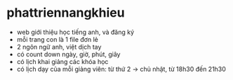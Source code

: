 # phattriennangkhieu
- web giới thiệu học tiếng anh, và đăng ký
- mỗi trang con là 1 file đơn lẻ
- 2 ngôn ngữ anh, việt dịch tay
- có count down ngày, giờ, phút, giây
- có lịch khai giảng các khóa học
- có lịch dạy của mỗi giảng viên: từ thứ 2 -> chủ nhật, từ 18h30 đến 21h30